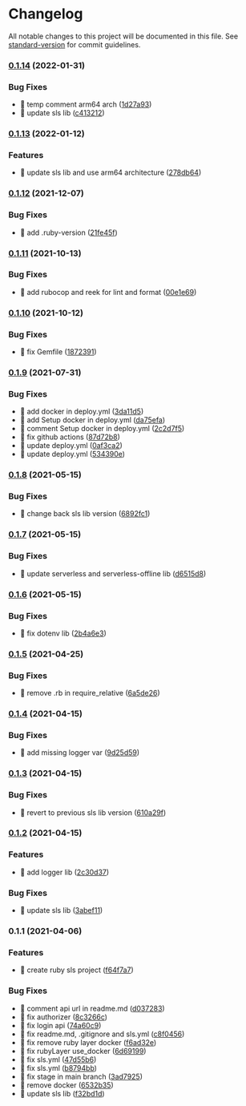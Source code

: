 # Changelog

All notable changes to this project will be documented in this file. See [standard-version](https://github.com/conventional-changelog/standard-version) for commit guidelines.

### [0.1.14](https://github.com/yeukfei02/ruby-serverless/compare/v0.1.13...v0.1.14) (2022-01-31)


### Bug Fixes

* 🐛 temp comment arm64 arch ([1d27a93](https://github.com/yeukfei02/ruby-serverless/commit/1d27a93a288c244d887f8655d0e1132351ab71b3))
* 🐛 update sls lib ([c413212](https://github.com/yeukfei02/ruby-serverless/commit/c4132120b175991f7dea108ed4a5178a4a9011be))

### [0.1.13](https://github.com/yeukfei02/ruby-serverless/compare/v0.1.12...v0.1.13) (2022-01-12)


### Features

* 🎸 update sls lib and use arm64 architecture ([278db64](https://github.com/yeukfei02/ruby-serverless/commit/278db643126ab5bc5cf243d10ba473f284acfd38))

### [0.1.12](https://github.com/yeukfei02/ruby-serverless/compare/v0.1.11...v0.1.12) (2021-12-07)


### Bug Fixes

* 🐛 add .ruby-version ([21fe45f](https://github.com/yeukfei02/ruby-serverless/commit/21fe45f4a6153ab9857a43f300fe92828928f170))

### [0.1.11](https://github.com/yeukfei02/ruby-serverless/compare/v0.1.10...v0.1.11) (2021-10-13)


### Bug Fixes

* 🐛 add rubocop and reek for lint and format ([00e1e69](https://github.com/yeukfei02/ruby-serverless/commit/00e1e69a636cba6d11ef88f0da98e93c6d64a9e1))

### [0.1.10](https://github.com/yeukfei02/ruby-serverless/compare/v0.1.9...v0.1.10) (2021-10-12)


### Bug Fixes

* 🐛 fix Gemfile ([1872391](https://github.com/yeukfei02/ruby-serverless/commit/1872391e5c89eb63edebe553a6864673bec4ae9c))

### [0.1.9](https://github.com/yeukfei02/ruby-serverless/compare/v0.1.8...v0.1.9) (2021-07-31)


### Bug Fixes

* 🐛 add docker in deploy.yml ([3da11d5](https://github.com/yeukfei02/ruby-serverless/commit/3da11d5f43a2e450554ae3f949307cf1fd822fce))
* 🐛 add Setup docker in deploy.yml ([da75efa](https://github.com/yeukfei02/ruby-serverless/commit/da75efa53d9c5cb4ffabb7a58db04beaa5d9a968))
* 🐛 comment Setup docker in deploy.yml ([2c2d7f5](https://github.com/yeukfei02/ruby-serverless/commit/2c2d7f5de2e18a36c985cd83ae43b865e0cb7b61))
* 🐛 fix github actions ([87d72b8](https://github.com/yeukfei02/ruby-serverless/commit/87d72b8861cf71b801b50cbe30c73a01751d4a75))
* 🐛 update deploy.yml ([0af3ca2](https://github.com/yeukfei02/ruby-serverless/commit/0af3ca269ac7449c755013afd35e99a9c76cc643))
* 🐛 update deploy.yml ([534390e](https://github.com/yeukfei02/ruby-serverless/commit/534390e778b9822badbec66c372f1695a9f4f268))

### [0.1.8](https://github.com/yeukfei02/ruby-serverless/compare/v0.1.7...v0.1.8) (2021-05-15)


### Bug Fixes

* 🐛 change back sls lib version ([6892fc1](https://github.com/yeukfei02/ruby-serverless/commit/6892fc1bc71971a48fd014c8ad6a125ddc63fbfb))

### [0.1.7](https://github.com/yeukfei02/ruby-serverless/compare/v0.1.6...v0.1.7) (2021-05-15)


### Bug Fixes

* 🐛 update serverless and serverless-offline lib ([d6515d8](https://github.com/yeukfei02/ruby-serverless/commit/d6515d8c97fe20b9c6e4f1943b535be69b23c75a))

### [0.1.6](https://github.com/yeukfei02/ruby-serverless/compare/v0.1.5...v0.1.6) (2021-05-15)


### Bug Fixes

* 🐛 fix dotenv lib ([2b4a6e3](https://github.com/yeukfei02/ruby-serverless/commit/2b4a6e3978105b785b9039381a386c9728ed73e0))

### [0.1.5](https://github.com/yeukfei02/ruby-serverless/compare/v0.1.4...v0.1.5) (2021-04-25)


### Bug Fixes

* 🐛 remove .rb in require_relative ([6a5de26](https://github.com/yeukfei02/ruby-serverless/commit/6a5de265f44798a56a1224aa2bdc9e676dd5aaab))

### [0.1.4](https://github.com/yeukfei02/ruby-serverless/compare/v0.1.3...v0.1.4) (2021-04-15)


### Bug Fixes

* 🐛 add missing logger var ([9d25d59](https://github.com/yeukfei02/ruby-serverless/commit/9d25d597e239ceadc24c030aea9d76a4e2fb5414))

### [0.1.3](https://github.com/yeukfei02/ruby-serverless/compare/v0.1.2...v0.1.3) (2021-04-15)


### Bug Fixes

* 🐛 revert to previous sls lib version ([610a29f](https://github.com/yeukfei02/ruby-serverless/commit/610a29fbf2171f02d25834fe8de6c214dcdcf325))

### [0.1.2](https://github.com/yeukfei02/ruby-serverless/compare/v0.1.1...v0.1.2) (2021-04-15)


### Features

* 🎸 add logger lib ([2c30d37](https://github.com/yeukfei02/ruby-serverless/commit/2c30d37edf54fbad3df8e1fe86827ae30f05bc48))


### Bug Fixes

* 🐛 update sls lib ([3abef11](https://github.com/yeukfei02/ruby-serverless/commit/3abef11cd978de9a3cd6ce5693edbf90a70e65a2))

### 0.1.1 (2021-04-06)


### Features

* 🎸 create ruby sls project ([f64f7a7](https://github.com/yeukfei02/ruby-serverless/commit/f64f7a773ca9779613086167dd70b0d12b6295dc))


### Bug Fixes

* 🐛 comment api url in readme.md ([d037283](https://github.com/yeukfei02/ruby-serverless/commit/d03728348624fd1bb620b7d2290cc27bd8844fdd))
* 🐛 fix authorizer ([8c3266c](https://github.com/yeukfei02/ruby-serverless/commit/8c3266c330f4e67328837c67ec23cdc9aa2769ee))
* 🐛 fix login api ([74a60c9](https://github.com/yeukfei02/ruby-serverless/commit/74a60c92b91789857da7754f6dc207b9d19bc227))
* 🐛 fix readme.md, .gitignore and sls.yml ([c8f0456](https://github.com/yeukfei02/ruby-serverless/commit/c8f045659390968a7afe6962604fe21d6fad20b5))
* 🐛 fix remove ruby layer docker ([f6ad32e](https://github.com/yeukfei02/ruby-serverless/commit/f6ad32e9af487c11e4ff42724238a2a817f6cfbb))
* 🐛 fix rubyLayer use_docker ([6d69199](https://github.com/yeukfei02/ruby-serverless/commit/6d69199e1da89829a175720b0272b6ddd6d4d819))
* 🐛 fix sls.yml ([47d55b6](https://github.com/yeukfei02/ruby-serverless/commit/47d55b6fedea0e60f39e765c7d3807ca4afa48b4))
* 🐛 fix sls.yml ([b8794bb](https://github.com/yeukfei02/ruby-serverless/commit/b8794bbd7894a27e484174a0c6ebdfa5be3b6253))
* 🐛 fix stage in main branch ([3ad7925](https://github.com/yeukfei02/ruby-serverless/commit/3ad7925437bf71ff09f3290d1465bebf6e3b3061))
* 🐛 remove docker ([6532b35](https://github.com/yeukfei02/ruby-serverless/commit/6532b35d5efae9ab3d67e0994f728016f0899006))
* 🐛 update sls lib ([f32bd1d](https://github.com/yeukfei02/ruby-serverless/commit/f32bd1dce0feaa3ecf68481489a973d2fea0ed28))
